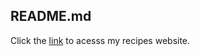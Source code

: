 ## README.md

Click the [link](https://garmenultrastrong.github.io/odin-recipes) to acesss my recipes website.
